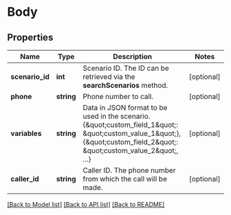 # Body

## Properties
Name | Type | Description | Notes
------------ | ------------- | ------------- | -------------
**scenario_id** | **int** | Scenario ID. The ID can be retrieved via the **searchScenarios** method. | [optional] 
**phone** | **string** | Phone number to call. | [optional] 
**variables** | **string** | Data in JSON format to be used in the scenario. {\&quot;custom_field_1\&quot;: \&quot;custom_value_1\&quot;}, {\&quot;custom_field_2\&quot;: \&quot;custom_value_2\&quot;, ...} | [optional] 
**caller_id** | **string** | Caller ID. The phone number from which the call will be made. | [optional] 

[[Back to Model list]](../../README.md#documentation-for-models) [[Back to API list]](../../README.md#documentation-for-api-endpoints) [[Back to README]](../../README.md)

